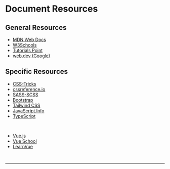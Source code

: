 # Document Resources

## General Resources

- [MDN Web Docs](https://developer.mozilla.org/en-US/)
- [W3Schools](https://www.w3schools.com/)
- [Tutorials Point](https://www.tutorialspoint.com/index.htm)
- [web.dev (Google)](https://web.dev/)

## Specific Resources

- [CSS-Tricks](https://css-tricks.com/)
- [cssreference.io](https://cssreference.io/)
- [SASS-SCSS](https://sass-lang.com/guide)
- [Bootstrap](https://getbootstrap.com/)
- [Tailwind CSS](https://tailwindcss.com/)
- [JavaScript.Info](https://javascript.info/)
- [TypeScript](https://www.typescriptlang.org/)

<br>

- [Vue.js](https://vuejs.org/)
- [Vue School](https://vueschool.io/)
- [LearnVue](https://learnvue.co/)

<br>

---
